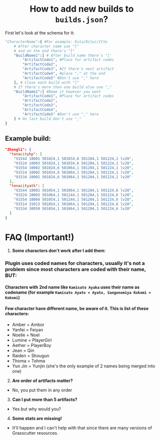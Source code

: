 # <center> How to add new builds to `builds.json`?

First let's look at the schema for it:
`````python
"CharacterName":{ #For example: Eula/Diluc/Itto
    # After character name use "{"
    # and on the end there's "}"
    "BuildName1":[ # After build name there's "['
        "ArtifactCode1", #Place for artifact codes
        "ArtifactCode2", 
        "ArtifactCode3", #If there's next artifact
        "ArtifactCode4", #place "," at the end
        "ArtifactCode5" #Don't use "," here
    ], # Close each build with "]"
    # If there's more than one build also use ","
    "BuildName2":[ #Name it however you want
        "ArtifactCode1", #Place for artifact codes
        "ArtifactCode2",
        "ArtifactCode3",
        "ArtifactCode4",
        "ArtifactCode5" #Don't use "," here
    ] # On last build don't use ","
}
`````
## Example build:

`````json
"Zhongli": {
  "tenacityhp": [
    "91544 10001 501024,1 501034,6 501204,1 501224,1 lv20",
    "91524 10003 501024,1 501034,6 501204,1 501224,1 lv20",
    "91554 10002 501024,6 501064,1 501204,1 501224,1 lv20",
    "91514 10002 501024,6 501064,1 501204,1 501224,1 lv20",
    "91534 10002 501024,6 501064,1 501204,1 501224,1 lv20"
  ],
  "tenacityatk": [
    "91544 10001 501054,1 501064,1 501204,1 501224,6 lv20",
    "91524 10003 501064,1 501244,1 501204,1 501224,6 lv20",
    "91554 10004 501054,1 501244,1 501204,1 501224,6 lv20",
    "91514 15013 501054,1 501064,1 501204,1 501224,6 lv20",
    "91534 30950 501054,1 501064,1 501204,1 501224,6 lv20"
  ]
}
`````

# FAQ (Important!)

1. **Some characters don't work after I add them**:

### Plugin uses coded names for characters, usually it's not a problem since most characters are coded with their name, BUT:
#### Characters with 2nd name like `Kamisato Ayaka` uses their name as codename (for example `Kamisato Ayato = Ayato, Sangonomiya Kokomi = Kokomi`)
#### Few character have different name, be aware of it. This is list of these characters:

- Amber = Ambor
- Yanfei = Feiyan
- Noelle = Noel
- Lumine = PlayerGirl
- Aether = PlayerBoy
- Jean = Qin
- Raiden = Shougun
- Thoma = Tohma
- Yun Jin = Yunjin (she's the only example of 2 names being merged into one)

2. **Are order of artifacts matter?**
 - No, you put them in any order
3. **Can I put more than 5 artifacts?**
 - Yes but why would you?
4. **Some stats are missing!**
 - It'll happen and I can't help with that since there are many versions of Grasscutter resources.
